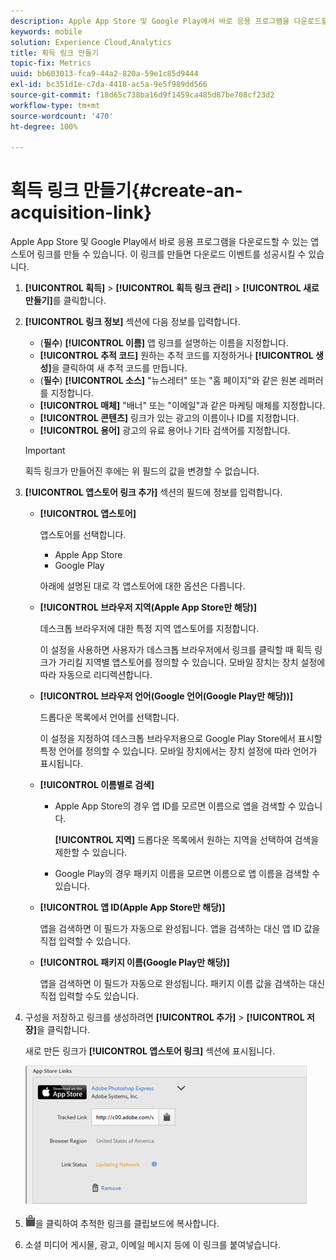 ```yaml
---
description: Apple App Store 및 Google Play에서 바로 응용 프로그램을 다운로드할 수 있는 앱스토어 링크를 만들 수 있습니다. 이 링크를 만들면 다운로드 이벤트를 성공시킬 수 있습니다.
keywords: mobile
solution: Experience Cloud,Analytics
title: 획득 링크 만들기
topic-fix: Metrics
uuid: bb603013-fca9-44a2-820a-59e1c85d9444
exl-id: bc351d1e-c7da-4418-ac5a-9e5f989dd566
source-git-commit: f18d65c738ba16d9f1459ca485d87be708cf23d2
workflow-type: tm+mt
source-wordcount: '470'
ht-degree: 100%

---
```


# 획득 링크 만들기{#create-an-acquisition-link}

Apple App Store 및 Google Play에서 바로 응용 프로그램을 다운로드할 수 있는 앱스토어 링크를 만들 수 있습니다. 이 링크를 만들면 다운로드 이벤트를 성공시킬 수 있습니다.

1. **[!UICONTROL 획득]** > **[!UICONTROL 획득 링크 관리]** > **[!UICONTROL 새로 만들기]**&#x200B;를 클릭합니다.
1. **[!UICONTROL 링크 정보]** 섹션에 다음 정보를 입력합니다.

   * (**필수**) **[!UICONTROL 이름]** 앱 링크를 설명하는 이름을 지정합니다.
   * **[!UICONTROL 추적 코드]** 원하는 추적 코드를 지정하거나 **[!UICONTROL 생성]**&#x200B;을 클릭하여 새 추적 코드를 만듭니다.
   * (**필수**) **[!UICONTROL 소스]** &quot;뉴스레터&quot; 또는 &quot;홈 페이지&quot;와 같은 원본 레퍼러를 지정합니다.
   * **[!UICONTROL 매체]**
&quot;배너&quot; 또는 &quot;이메일&quot;과 같은 마케팅 매체를 지정합니다.
   * **[!UICONTROL 콘텐츠]**
링크가 있는 광고의 이름이나 ID를 지정합니다.
   * **[!UICONTROL 용어]**
광고의 유료 용어나 기타 검색어를 지정합니다.
   >[!IMPORTANT]
   >
   >획득 링크가 만들어진 후에는 위 필드의 값을 변경할 수 없습니다.

1. **[!UICONTROL 앱스토어 링크 추가]** 섹션의 필드에 정보를 입력합니다.

   * **[!UICONTROL 앱스토어]**

      앱스토어를 선택합니다.
      * Apple App Store
      * Google Play

      아래에 설명된 대로 각 앱스토어에 대한 옵션은 다릅니다.

   * **[!UICONTROL 브라우저 지역(Apple App Store만 해당)]**

      데스크톱 브라우저에 대한 특정 지역 앱스토어를 지정합니다.

      이 설정을 사용하면 사용자가 데스크톱 브라우저에서 링크를 클릭할 때 획득 링크가 가리킬 지역별 앱스토어를 정의할 수 있습니다. 모바일 장치는 장치 설정에 따라 자동으로 리디렉션합니다.

   * **[!UICONTROL 브라우저 언어(Google 언어(Google Play만 해당))]**

      드롭다운 목록에서 언어를 선택합니다.

      이 설정을 지정하여 데스크톱 브라우저용으로 Google Play Store에서 표시할 특정 언어를 정의할 수 있습니다. 모바일 장치에서는 장치 설정에 따라 언어가 표시됩니다.

   * **[!UICONTROL 이름별로 검색]**

      * Apple App Store의 경우 앱 ID를 모르면 이름으로 앱을 검색할 수 있습니다.

         **[!UICONTROL 지역]** 드롭다운 목록에서 원하는 지역을 선택하여 검색을 제한할 수 있습니다.

      * Google Play의 경우 패키지 이름을 모르면 이름으로 앱 이름을 검색할 수 있습니다.
   * **[!UICONTROL 앱 ID(Apple App Store만 해당)]**

      앱을 검색하면 이 필드가 자동으로 완성됩니다. 앱을 검색하는 대신 앱 ID 값을 직접 입력할 수 있습니다.

   * **[!UICONTROL 패키지 이름(Google Play만 해당)]**

      앱을 검색하면 이 필드가 자동으로 완성됩니다. 패키지 이름 값을 검색하는 대신 직접 입력할 수도 있습니다.



1. 구성을 저장하고 링크를 생성하려면 **[!UICONTROL 추가]** > **[!UICONTROL 저장]**&#x200B;을 클릭합니다.

   새로 만든 링크가 **[!UICONTROL 앱스토어 링크]** 섹션에 표시됩니다.

   ![스토어 링크](assets/apps_store_links.png)

1. ![클립보드 아이콘](assets/icon_clipboard.png)을 클릭하여 추적한 링크를 클립보드에 복사합니다.

1. 소셜 미디어 게시물, 광고, 이메일 메시지 등에 이 링크를 붙여넣습니다.
